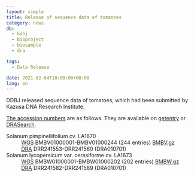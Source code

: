 ```yaml
---
layout: simple
title: Release of sequence data of tomatoes
category: news
db:
  - bdbj
  - bioproject
  - biosample
  - dra

tags:
  - Data Release

date: 2021-02-04T10:00:00+00:00
lang: en
---
```


DDBJ released sequence data of tomatoes, which had been submitted by Kazusa DNA Research Institute.

[The accession numbers](/acc_def-e.html) are as follows.
They are available on [getentry](http://getentry.ddbj.nig.ac.jp/top-e.html) or [DRASearch](/DRASearch/).

<dl>
<dt><span class="italic">Solanum pimpinellifolium</span> cv. LA1670</dt>
<dd><a href="/ddbj/wgs-e.html">WGS</a> BMBV01000001-BMBV01000244 (244 entries) <a href="ftp://ftp.ddbj.nig.ac.jp/ddbj_database/wgs/BM/BMBV.gz">BMBV.gz</a></dd>
<dd><a href="/dra/index-e.html">DRA</a> DRR241553-DRR241560 (DRA010701) </dd>
<dt><span class="italic">Solanum lycopersicum</span> var. <span class="italic">cerasiforme</span> cv. LA1673</span>
<dd><a href="/ddbj/wgs-e.html">WGS</a> BMBW01000001-BMBW01000202 (202 entries) <a href="ftp://ftp.ddbj.nig.ac.jp/ddbj_database/wgs/BM/BMBW.gz">BMBW.gz</a></dd>
<dd><a href="/dra/index-e.html">DRA</a> DRR241582-DRR241589 (DRA010701)</dd>
</dl>
